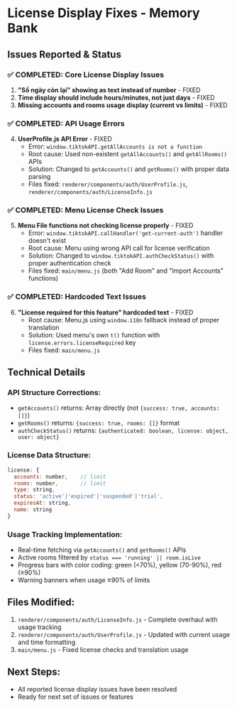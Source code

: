 # License Display Fixes - Memory Bank

## Issues Reported & Status

### ✅ COMPLETED: Core License Display Issues
1. **"Số ngày còn lại" showing as text instead of number** - FIXED
2. **Time display should include hours/minutes, not just days** - FIXED  
3. **Missing accounts and rooms usage display (current vs limits)** - FIXED

### ✅ COMPLETED: API Usage Errors
4. **UserProfile.js API Error** - FIXED
   - Error: `window.tiktokAPI.getAllAccounts is not a function`
   - Root cause: Used non-existent `getAllAccounts()` and `getAllRooms()` APIs
   - Solution: Changed to `getAccounts()` and `getRooms()` with proper data parsing
   - Files fixed: `renderer/components/auth/UserProfile.js`, `renderer/components/auth/LicenseInfo.js`

### ✅ COMPLETED: Menu License Check Issues  
5. **Menu File functions not checking license properly** - FIXED
   - Error: `window.tiktokAPI.callHandler('get-current-auth')` handler doesn't exist
   - Root cause: Menu using wrong API call for license verification
   - Solution: Changed to `window.tiktokAPI.authCheckStatus()` with proper authentication check
   - Files fixed: `main/menu.js` (both "Add Room" and "Import Accounts" functions)

### ✅ COMPLETED: Hardcoded Text Issues
6. **"License required for this feature" hardcoded text** - FIXED
   - Root cause: Menu.js using `window.i18n` fallback instead of proper translation
   - Solution: Used menu's own `t()` function with `license.errors.licenseRequired` key
   - Files fixed: `main/menu.js`

## Technical Details

### API Structure Corrections:
- `getAccounts()` returns: Array directly (not `{success: true, accounts: []}`)
- `getRooms()` returns: `{success: true, rooms: []}` format
- `authCheckStatus()` returns: `{authenticated: boolean, license: object, user: object}`

### License Data Structure:
```javascript
license: {
  accounts: number,    // limit
  rooms: number,       // limit  
  type: string,
  status: 'active'|'expired'|'suspended'|'trial',
  expiresAt: string,
  name: string
}
```

### Usage Tracking Implementation:
- Real-time fetching via `getAccounts()` and `getRooms()` APIs
- Active rooms filtered by `status === 'running' || room.isLive`
- Progress bars with color coding: green (<70%), yellow (70-90%), red (≥90%)
- Warning banners when usage ≥90% of limits

## Files Modified:
1. `renderer/components/auth/LicenseInfo.js` - Complete overhaul with usage tracking
2. `renderer/components/auth/UserProfile.js` - Updated with current usage and time formatting  
3. `main/menu.js` - Fixed license checks and translation usage

## Next Steps:
- All reported license display issues have been resolved
- Ready for next set of issues or features 